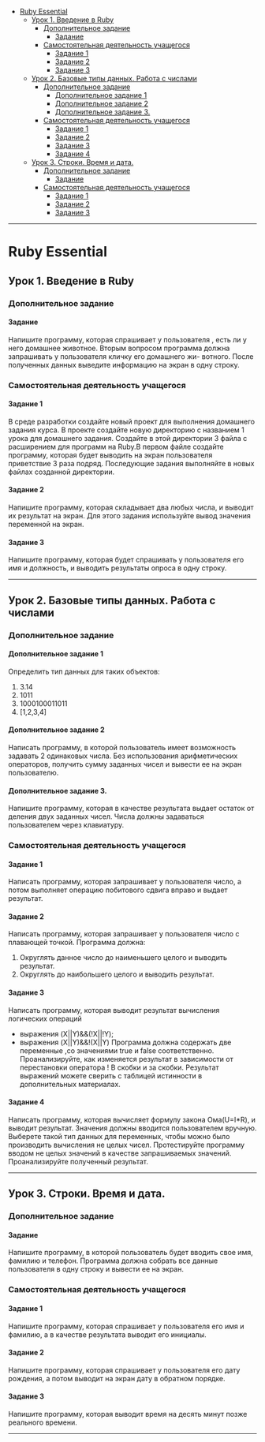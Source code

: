- [Ruby Essential](#ruby-essential)
  - [Урок 1. Введение в Ruby](#урок-1-введение-в-ruby)
    - [Дополнительное задание](#дополнительное-задание)
      - [Задание](#задание)
    - [Самостоятельная деятельность учащегося](#самостоятельная-деятельность-учащегося)
      - [Задание 1](#задание-1)
      - [Задание 2](#задание-2)
      - [Задание 3](#задание-3)
  - [Урок 2. Базовые типы данных. Работа с числами](#урок-2-базовые-типы-данных-работа-с-числами)
    - [Дополнительное задание](#дополнительное-задание-1)
      - [Дополнительное задание 1](#дополнительное-задание-1)
      - [Дополнительное задание 2](#дополнительное-задание-2)
      - [Дополнительное задание 3.](#дополнительное-задание-3)
    - [Самостоятельная деятельность учащегося](#самостоятельная-деятельность-учащегося-1)
      - [Задание 1](#задание-1-1)
      - [Задание 2](#задание-2-1)
      - [Задание 3](#задание-3-1)
      - [Задание 4](#задание-4)
  - [Урок 3. Строки. Время и дата.](#урок-3-строки-время-и-дата)
    - [Дополнительное задание](#дополнительное-задание-2)
      - [Задание](#задание-1)
    - [Самостоятельная деятельность учащегося](#самостоятельная-деятельность-учащегося-2)
      - [Задание 1](#задание-1-2)
      - [Задание 2](#задание-2-2)
      - [Задание 3](#задание-3-2)
***
# Ruby Essential 
## Урок 1. Введение в Ruby
### Дополнительное задание
#### Задание 
Напишите программу, которая спрашивает у пользователя , есть ли у него домашнее животное. 
Вторым вопросом программа должна запрашивать у пользователя кличку его домашнего жи-
вотного. После полученных данных выведите информацию на экран в одну строку. 
### Самостоятельная деятельность учащегося 
#### Задание 1 
В среде разработки создайте новый проект для выполнения домашнего задания курса. 
В проекте создайте новую директорию с названием 1 урока для домашнего задания. Создайте 
в этой директории 3 файла с расширением для программ на Ruby.В первом файле создайте 
программу, которая будет выводить на экран пользователя приветствие 3 раза подряд. 
Последующие задания выполняйте в новых файлах созданной директории. 
#### Задание 2 
  Напишите программу, которая складывает два любых числа, и выводит их результат на экран. 
Для этого задания используйте вывод значения переменной на экран. 
#### Задание 3 
  Напишите программу, которая будет спрашивать у пользователя его имя и должность, и выводить результаты опроса в одну строку.
***
## Урок 2. Базовые типы данных. Работа с числами  
### Дополнительное задание
#### Дополнительное задание 1 
  Определить тип данных для таких объектов: 
  1. 3.14
  2. 1011
  3. 1000100011011
  4. [1,2,3,4]
#### Дополнительное задание 2 
  Написать программу, в которой пользователь имеет возможность задавать 2 одинаковых числа. Без использования арифметических операторов, получить сумму заданных чисел и вывести ее на экран пользователю. 
#### Дополнительное задание 3. 
  Напишите программу, которая в качестве результата выдает остаток от деления двух заданных чисел. Числа должны задаваться пользователем через клавиатуру. 
### Самостоятельная деятельность учащегося 
#### Задание 1 
  Написать программу, которая запрашивает у пользователя число, а потом выполняет операцию побитового сдвига вправо и выдает результат. 
#### Задание 2 
  Написать программу, которая запрашивает у пользователя число с плавающей точкой. Программа должна: 
  1. Округлять данное число до наименьшего целого и выводить результат.
  2. Округлять до наибольшего целого и выводить результат.
#### Задание 3 
  Написать программу, которая выводит результат вычисления логических операций 
   * выражения (X||Y)&&(!X||!Y);
   * выражения (X||Y)&&!(X||Y)
  Программа должна содержать две переменные ,со значениями true и false соответственно. Проанализируйте, как изменяется результат в зависимости от перестановки оператора ! В скобки и за скобки. Результат выражений можете сверить с таблицей истинности в дополнительных материалах.
#### Задание 4 
  Написать программу, которая вычисляет формулу закона Ома(U=I*R), и выводит результат. 
  Значения должны вводится пользователем вручную. Выберете такой тип данных для переменных, чтобы можно было производить вычисления не целых чисел. Протестируйте программу вводом не целых значений в качестве запрашиваемых значений. Проанализируйте полученный результат. 
***
## Урок 3. Строки. Время и дата.
### Дополнительное задание 
#### Задание 
Напишите программу, в которой пользователь будет вводить свое имя, фамилию и телефон. 
Программа должна собрать все данные пользователя в одну строку и вывести ее на экран. 
### Самостоятельная деятельность учащегося 
#### Задание 1 
Напишите программу, которая спрашивает у пользователя его имя и фамилию, а в качестве результата выводит его инициалы. 
#### Задание 2 
Напишите программу, которая спрашивает у пользователя его дату рождения, а потом выводит на экран дату в обратном порядке. 
#### Задание 3 
Напишите программу, которая выводит время на десять минут позже реального времени. 
***
